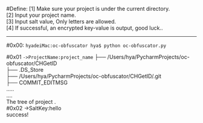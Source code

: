 #Define:
[1] Make sure your project is under the current directory.<br>
[2] Input your project name.<br>
[3] Input salt value, Only letters are allowed.<br>
[4] If successful, an encrypted key-value is output, good luck..<br>

-------------------------------------------------------------------
#0x00:
`hyadeiMac:oc-obfuscator hya$ python oc-obfuscator.py `<br>

#0x01
`->ProjectName:project_name`
	├── /Users/hya/PycharmProjects/oc-obfuscator/CHGetID<br>
		├── .DS_Store<br>
		├── /Users/hya/PycharmProjects/oc-obfuscator/CHGetID/.git<br>
			├── COMMIT_EDITMSG<br>
    .....<br>
    ....<br>
    The tree of project .<br>
#0x02
->SaltKey:hello<br>
success!<br>
